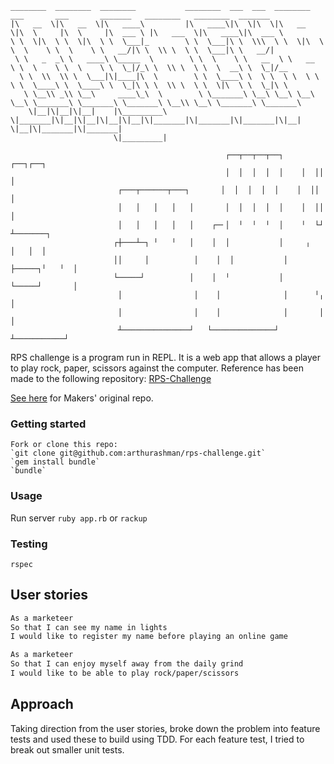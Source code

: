 ```
________  ________  ________           ________  ___  ___  ________  ___       ___       _______   ________   ________  _______      
|\   __  \|\   __  \|\   ____\         |\   ____\|\  \|\  \|\   __  \|\  \     |\  \     |\  ___ \ |\   ___  \|\   ____\|\  ___ \     
\ \  \|\  \ \  \|\  \ \  \___|_        \ \  \___|\ \  \\\  \ \  \|\  \ \  \    \ \  \    \ \   __/|\ \  \\ \  \ \  \___|\ \   __/|    
 \ \   _  _\ \   ____\ \_____  \        \ \  \    \ \   __  \ \   __  \ \  \    \ \  \    \ \  \_|/_\ \  \\ \  \ \  \  __\ \  \_|/__  
  \ \  \\  \\ \  \___|\|____|\  \        \ \  \____\ \  \ \  \ \  \ \  \ \  \____\ \  \____\ \  \_|\ \ \  \\ \  \ \  \|\  \ \  \_|\ \ 
   \ \__\\ _\\ \__\     ____\_\  \        \ \_______\ \__\ \__\ \__\ \__\ \_______\ \_______\ \_______\ \__\\ \__\ \_______\ \_______\
    \|__|\|__|\|__|    |\_________\        \|_______|\|__|\|__|\|__|\|__|\|_______|\|_______|\|_______|\|__| \|__|\|_______|\|_______|
                       \|_________|                                                                                                   
     
                                                ┌──┬──┬──┬──┐   ┌──┐┌──┐
                                                │  │  │  │  │    │  ││  │
                        ┌───┬──────┬───┐       │  │  │  │  │    │  ││  │
                        │   │   │   │   │       │  │  │  │  │    │  ││  │        
                        │   │   │   │   │    ┌─╴│  ╵  ╵  ╵  │    ╵  └┘  ┴───────┐
                       ┌┼───┴─┐ ╵   ╵   │    │  │           │     ╷      │   │  │
                       ││     │          │    │  │           │     ├─────┐╵   ╵  │
                       └─────┘          │    │  ╵           │     └─────┘       │
                        │                │    │              │      ╵╷           │
                        │                │    │              │       │           │
                        ┴───────────────┘   └──────────────┘      ┴───────────┘
```                                     
RPS challenge is a program run in REPL. It is a web app that allows a player to play rock, paper, scissors against the computer. Reference has been made to the following repository: [RPS-Challenge](https://github.com/amyj0rdan/rps-challenge)

[See here](https://github.com/makersacademy/rps-challenge) for Makers' original repo.

### Getting started
```
Fork or clone this repo:      
`git clone git@github.com:arthurashman/rps-challenge.git`    
`gem install bundle`     
`bundle`     
```
### Usage

Run server 
`
ruby app.rb
`
or
`
rackup
`

### Testing

`rspec`

## User stories

```sh
As a marketeer
So that I can see my name in lights
I would like to register my name before playing an online game

As a marketeer
So that I can enjoy myself away from the daily grind
I would like to be able to play rock/paper/scissors
```

## Approach

Taking direction from the user stories, broke down the problem into feature tests and used these to build using TDD. For each feature test, I tried to break out smaller unit tests.

